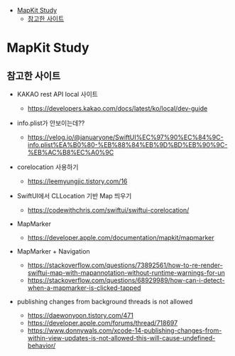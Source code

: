 - [MapKit Study](#mapkit-study)
  - [참고한 사이트](#참고한-사이트)

# MapKit Study

## 참고한 사이트

- KAKAO rest API local 사이트
  - <https://developers.kakao.com/docs/latest/ko/local/dev-guide>

- info.plist가 안보이는데??
  - <https://velog.io/@januaryone/SwiftUI%EC%97%90%EC%84%9C-info.plist%EA%B0%80-%EB%88%84%EB%9D%BD%EB%90%9C-%EB%AC%B8%EC%A0%9C>
- corelocation 사용하기
  - <https://leemyungjic.tistory.com/16>
- SwiftUI에서 CLLocation 기반 Map 띄우기
  - <https://codewithchris.com/swiftui/swiftui-corelocation/>

- MapMarker
  - <https://developer.apple.com/documentation/mapkit/mapmarker>

- MapMarker + Navigation
  - <https://stackoverflow.com/questions/73892561/how-to-re-render-swiftui-map-with-mapannotation-without-runtime-warnings-for-un>
  - <https://stackoverflow.com/questions/68929989/how-can-i-detect-when-a-mapmarker-is-clicked-tapped>


- publishing changes from background threads is not allowed
  - https://daewonyoon.tistory.com/471
  - https://developer.apple.com/forums/thread/718697
  - https://www.donnywals.com/xcode-14-publishing-changes-from-within-view-updates-is-not-allowed-this-will-cause-undefined-behavior/